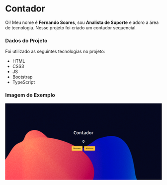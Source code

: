 # Contador
Oi! Meu nome é **Fernando Soares**, sou **Analista de Suporte** e adoro a área de tecnologia. Nesse projeto foi criado um contador sequencial.

### Dados do Projeto
Foi utilizado as seguintes tecnologias no projeto:

- HTML
- CSS3
- JS
- Bootstrap
- TypeScript

### Imagem de Exemplo
![To-do List](https://raw.githubusercontent.com/santosfernando2377/Contador/main/dist/img/exemplo.png)
